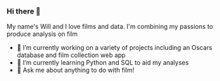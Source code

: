 ### Hi there 👋

My name's Will and I love films and data. I'm combining my passions to produce analysis on film

- 🔭 I’m currently working on a variety of projects including an Oscars database and film collection web app
- 🌱 I’m currently learning Python and SQL to aid my analyses 
- 💬 Ask me about anything to do with film!
